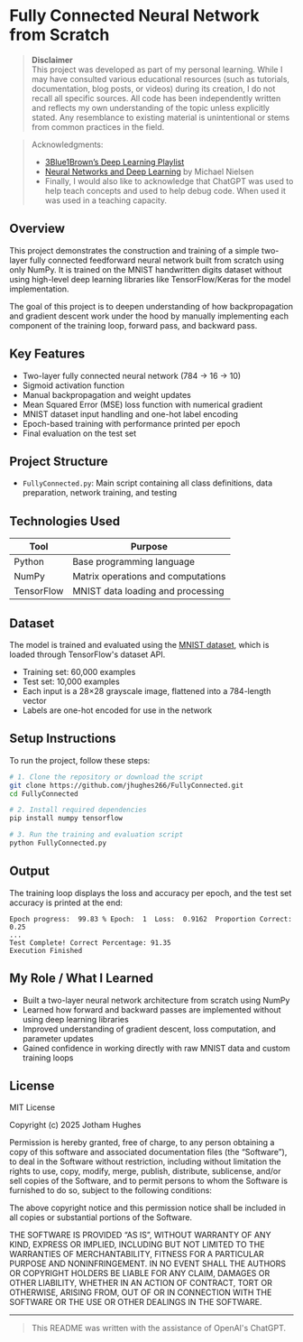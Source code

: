 # Fully Connected Neural Network from Scratch

> **Disclaimer**  
> This project was developed as part of my personal learning. While I may have consulted various educational resources (such as tutorials, documentation, blog posts, or videos) during its creation, I do not recall all specific sources. All code has been independently written and reflects my own understanding of the topic unless explicitly stated. Any resemblance to existing material is unintentional or stems from common practices in the field.


> Acknowledgments:  
> - [3Blue1Brown’s Deep Learning Playlist](https://www.youtube.com/playlist?list=PLZHQObOWTQDNU6R1_67000Dx_ZCJB-3pi)  
> - [Neural Networks and Deep Learning](http://neuralnetworksanddeeplearning.com/) by Michael Nielsen
> - Finally, I would also like to acknowledge that ChatGPT was used to help teach concepts and used to help debug code. When used it was used in a teaching capacity.

## Overview

This project demonstrates the construction and training of a simple two-layer fully connected feedforward neural network built from scratch using only NumPy. It is trained on the MNIST handwritten digits dataset without using high-level deep learning libraries like TensorFlow/Keras for the model implementation.

The goal of this project is to deepen understanding of how backpropagation and gradient descent work under the hood by manually implementing each component of the training loop, forward pass, and backward pass.

## Key Features

- Two-layer fully connected neural network (784 → 16 → 10)
- Sigmoid activation function
- Manual backpropagation and weight updates
- Mean Squared Error (MSE) loss function with numerical gradient
- MNIST dataset input handling and one-hot label encoding
- Epoch-based training with performance printed per epoch
- Final evaluation on the test set

## Project Structure

- `FullyConnected.py`: Main script containing all class definitions, data preparation, network training, and testing

## Technologies Used

| Tool       | Purpose                            |
|------------|------------------------------------|
| Python     | Base programming language          |
| NumPy      | Matrix operations and computations |
| TensorFlow | MNIST data loading and processing  |

## Dataset

The model is trained and evaluated using the [MNIST dataset](http://yann.lecun.com/exdb/mnist/), which is loaded through TensorFlow's dataset API.

- Training set: 60,000 examples
- Test set: 10,000 examples
- Each input is a 28×28 grayscale image, flattened into a 784-length vector
- Labels are one-hot encoded for use in the network

## Setup Instructions

To run the project, follow these steps:

```bash
# 1. Clone the repository or download the script
git clone https://github.com/jhughes266/FullyConnected.git
cd FullyConnected

# 2. Install required dependencies
pip install numpy tensorflow

# 3. Run the training and evaluation script
python FullyConnected.py
```

## Output

The training loop displays the loss and accuracy per epoch, and the test set accuracy is printed at the end:

```
Epoch progress:  99.83 % Epoch:  1  Loss:  0.9162  Proportion Correct:  0.25
...
Test Complete! Correct Percentage: 91.35
Execution Finished
```

## My Role / What I Learned

- Built a two-layer neural network architecture from scratch using NumPy
- Learned how forward and backward passes are implemented without using deep learning libraries
- Improved understanding of gradient descent, loss computation, and parameter updates
- Gained confidence in working directly with raw MNIST data and custom training loops

## License

MIT License

Copyright (c) 2025 Jotham Hughes

Permission is hereby granted, free of charge, to any person obtaining a copy of this software and associated documentation files (the “Software”), to deal in the Software without restriction, including without limitation the rights to use, copy, modify, merge, publish, distribute, sublicense, and/or sell copies of the Software, and to permit persons to whom the Software is furnished to do so, subject to the following conditions:

The above copyright notice and this permission notice shall be included in all copies or substantial portions of the Software.

THE SOFTWARE IS PROVIDED “AS IS”, WITHOUT WARRANTY OF ANY KIND, EXPRESS OR IMPLIED, INCLUDING BUT NOT LIMITED TO THE WARRANTIES OF MERCHANTABILITY, FITNESS FOR A PARTICULAR PURPOSE AND NONINFRINGEMENT. IN NO EVENT SHALL THE AUTHORS OR COPYRIGHT HOLDERS BE LIABLE FOR ANY CLAIM, DAMAGES OR OTHER LIABILITY, WHETHER IN AN ACTION OF CONTRACT, TORT OR OTHERWISE, ARISING FROM, OUT OF OR IN CONNECTION WITH THE SOFTWARE OR THE USE OR OTHER DEALINGS IN THE SOFTWARE.

---

> This README was written with the assistance of OpenAI's ChatGPT.

